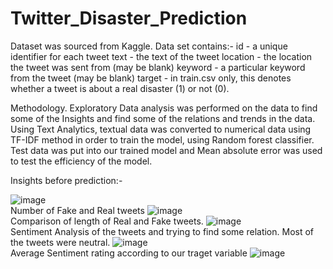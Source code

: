 # Twitter_Disaster_Prediction

Dataset was sourced from Kaggle. Data set contains:-
id - a unique identifier for each tweet
text - the text of the tweet
location - the location the tweet was sent from (may be blank)
keyword - a particular keyword from the tweet (may be blank)
target - in train.csv only, this denotes whether a tweet is about a real disaster (1) or not (0).

Methodology.
Exploratory Data analysis was performed on the data to find some of the Insights and find some of the relations and trends in the data.
Using Text Analytics, textual data was converted to numerical data using TF-IDF method in order to train the model, using Random forest classifier.
Test data was put into our trained model and Mean absolute error was used to test the efficiency of the model.

Insights before prediction:-

![image](https://github.com/DAKSH1-HUB/Twitter_Disaster_Prediction/assets/81084807/38d82fb1-61ee-45c4-bf9c-7175b24af6f1)
</br>
Number of Fake and Real tweets
![image](https://github.com/DAKSH1-HUB/Twitter_Disaster_Prediction/assets/81084807/02600ea3-17e0-44ee-bd11-63efaed8d041)
</br>
Comparison of length of Real and Fake tweets.
![image](https://github.com/DAKSH1-HUB/Twitter_Disaster_Prediction/assets/81084807/c00f54d0-6eae-4400-b4cc-d97ef5e77185)
</br>
Sentiment Analysis of the tweets and trying to find some relation. Most of the tweets were neutral.
![image](https://github.com/DAKSH1-HUB/Twitter_Disaster_Prediction/assets/81084807/7e1d56ba-1cfa-46ae-8c47-a50a4ec67d90)
</br>
Average Sentiment rating according to our traget variable 
![image](https://github.com/DAKSH1-HUB/Twitter_Disaster_Prediction/assets/81084807/e479d8ec-8531-4096-82f6-161e408a94c9)
</br>



